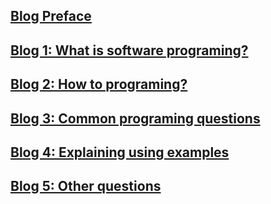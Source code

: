 ## [Blog Preface](./blogs/preface.md)

## [Blog 1: What is software programing?](./blogs/what-is-software-programing.md)

## [Blog 2: How to programing?](./blogs/how-to-programing.md)

## [Blog 3: Common programing questions](./blogs/common-programing-question.md)

## [Blog 4: Explaining using examples](./blogs/explaining-using-examples.md)

## [Blog 5: Other questions](./blogs/other-questions.md)


